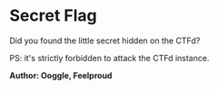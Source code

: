 # Secret Flag

Did you found the little secret hidden on the CTFd?

PS: it's strictly forbidden to attack the CTFd instance.

**Author: Ooggle, Feelproud**